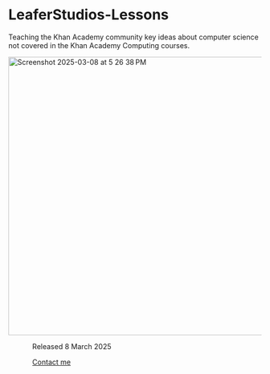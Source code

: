 # LeaferStudios-Lessons
Teaching the Khan Academy community key ideas about computer science not covered in the Khan Academy Computing courses.

<img width="555" alt="Screenshot 2025-03-08 at 5 26 38 PM" src="https://github.com/user-attachments/assets/56ad8b48-0a9f-43b9-9835-793979a1391c" />

<ul>
  <ol>Released 8 March 2025</ol>
  <ol><a href='https://github.com/EldiiarBekbolotov' target='_blank'>Contact me</a></ol>
</ul>
